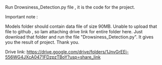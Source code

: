 Run Drowsiness_Detection.py file , it is the code for the project.

Important note :

Models folder should contain data file of size 90MB. Unable to upload that file to github , so Iam attaching drive link for entire folder here. Just download that folder and run the file 
"Drowsiness_Detection.py". It gives you the result of project.
Thank you.


Drive link: https://drive.google.com/drive/folders/1JnvGrEEj-556WG4JXcA0471FDzpzTBoY?usp=share_link

